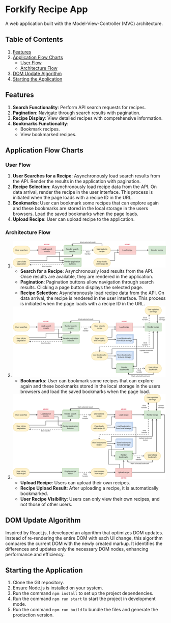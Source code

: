 # Forkify Recipe App

A web application built with the Model-View-Controller (MVC) architecture.

## Table of Contents

1. [Features](#features)
2. [Application Flow Charts](#application-flow-charts)
	* [User Flow](#user-flow)
	* [Architecture Flow](#architecture-flow)
3. [DOM Update Algorithm](#dom-update-algorithm)
4. [Starting the Application](#starting-the-application)

## Features

1. **Search Functionality**: Perform API search requests for recipes.
2. **Pagination**: Navigate through search results with pagination.
3. **Recipe Display**: View detailed recipes with comprehensive information.
4. **Bookmarks Functionality**:
	* Bookmark recipes.
	* View bookmarked recipes.

## Application Flow Charts

### User Flow

1. **User Searches for a Recipe**: Asynchronously load search results from the API. Render the results in the application with pagination.
2. **Recipe Selection**: Asynchronously load recipe data from the API. On data arrival, render the recipe in the user interface. This process is initiated when the page loads with a recipe ID in the URL.
3. **Bookmarks**: User can bookmark some recipes that can explore again and these bookmarks are stored in the local storage in the users browsers. Load the saved bookmarks when the page loads.
4. **Upload Recipe**: User can upload recipe to the application.

### Architecture Flow

1. ![Flowchart Part 1](/forkify-flowchart-part-1.png)
	* **Search for a Recipe**: Asynchronously load results from the API. Once results are available, they are rendered in the application.
	* **Pagination**: Pagination buttons allow navigation through search results. Clicking a page button displays the selected page.
	* **Recipe Selection**: Asynchronously load recipe data from the API. On data arrival, the recipe is rendered in the user interface. This process is initiated when the page loads with a recipe ID in the URL.
2. ![Flowchart Part 2](/forkify-flowchart-part-2.png)
	* **Bookmarks**: User can bookmark some recipes that can explore again and these bookmarks stored in the local storage in the users browsers and load the saved bookmarks when the page load.
3. ![Flowchart Part 3](/forkify-flowchart-part-3.png)
	* **Upload Recipe**: Users can upload their own recipes.
	* **Recipe Upload Result**: After uploading a recipe, it is automatically bookmarked.
	* **User Recipe Visibility**: Users can only view their own recipes, and not those of other users.

## DOM Update Algorithm

Inspired by React.js, I developed an algorithm that optimizes DOM updates. Instead of re-rendering the entire DOM with each UI change, this algorithm compares the current DOM with the newly created markup. It identifies the differences and updates only the necessary DOM nodes, enhancing performance and efficiency.

## Starting the Application

1. Clone the Git repository.
2. Ensure Node.js is installed on your system.
3. Run the command `npm install` to set up the project dependencies.
4. Run the command `npm run start` to start the project in development mode.
5. Run the command `npm run build` to bundle the files and generate the production version.

